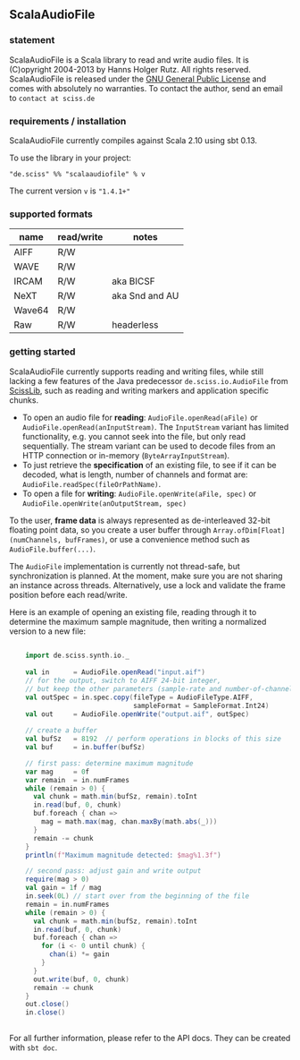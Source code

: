 ## ScalaAudioFile

### statement

ScalaAudioFile is a Scala library to read and write audio files. It is (C)opyright 2004-2013 by Hanns Holger Rutz. All rights reserved. ScalaAudioFile is released under the [GNU General Public License](https://raw.github.com/Sciss/ScalaAudioFile/master/LICENSE) and comes with absolutely no warranties. To contact the author, send an email to `contact at sciss.de`

### requirements / installation

ScalaAudioFile currently compiles against Scala 2.10 using sbt 0.13.

To use the library in your project:

    "de.sciss" %% "scalaaudiofile" % v

The current version `v` is `"1.4.1+"`

### supported formats

|**name**        |**read/write**   |**notes**      |
|----------------|-----------------|---------------|
|AIFF            |R/W              |               |
|WAVE            |R/W              |               |
|IRCAM           |R/W              |aka BICSF      |
|NeXT            |R/W              |aka Snd and AU |
|Wave64          |R/W              |               |
|Raw             |R/W              |headerless     |

### getting started

ScalaAudioFile currently supports reading and writing files, while still lacking a few features of the Java predecessor `de.sciss.io.AudioFile`
from [ScissLib](http://sourceforge.net/projects/scisslib), such as reading and writing markers and application specific chunks.

* To open an audio file for __reading__: `AudioFile.openRead(aFile)` or `AudioFile.openRead(anInputStream)`. The `InputStream` variant has limited functionality, e.g. you cannot seek into the file, but only read sequentially. The stream variant can be used to decode files from an HTTP connection or in-memory (`ByteArrayInputStream`).
* To just retrieve the __specification__ of an existing file, to see if it can be decoded, what is length, number of channels and format are: `AudioFile.readSpec(fileOrPathName)`.
* To open a file for __writing__: `AudioFile.openWrite(aFile, spec)` or `AudioFile.openWrite(anOutputStream, spec)`

To the user, __frame data__ is always represented as de-interleaved 32-bit floating point data, so you create a user buffer through `Array.ofDim[Float](numChannels, bufFrames)`, or use a convenience method such as `AudioFile.buffer(...)`.

The `AudioFile` implementation is currently not thread-safe, but synchronization is planned. At the moment, make sure you are not sharing an instance across threads. Alternatively, use a lock and validate the frame position before each read/write.

Here is an example of opening an existing file, reading through it to determine the maximum sample magnitude, then writing a normalized version to a new file:

```scala
    
    import de.sciss.synth.io._
    
    val in      = AudioFile.openRead("input.aif")
    // for the output, switch to AIFF 24-bit integer, 
    // but keep the other parameters (sample-rate and number-of-channels)
    val outSpec = in.spec.copy(fileType = AudioFileType.AIFF, 
                               sampleFormat = SampleFormat.Int24)
    val out     = AudioFile.openWrite("output.aif", outSpec)
    
    // create a buffer
    val bufSz   = 8192  // perform operations in blocks of this size
    val buf     = in.buffer(bufSz)

    // first pass: determine maximum magnitude
    var mag     = 0f
    var remain  = in.numFrames
    while (remain > 0) {
      val chunk = math.min(bufSz, remain).toInt
      in.read(buf, 0, chunk)
      buf.foreach { chan =>
        mag = math.max(mag, chan.maxBy(math.abs(_)))
      }
      remain -= chunk
    }
    println(f"Maximum magnitude detected: $mag%1.3f")

    // second pass: adjust gain and write output
    require(mag > 0)
    val gain = 1f / mag
    in.seek(0L) // start over from the beginning of the file
    remain = in.numFrames
    while (remain > 0) {
      val chunk = math.min(bufSz, remain).toInt
      in.read(buf, 0, chunk)
      buf.foreach { chan =>
        for (i <- 0 until chunk) {
          chan(i) *= gain
        }
      }
      out.write(buf, 0, chunk)
      remain -= chunk
    }
    out.close()
    in.close()
    
```

For all further information, please refer to the API docs. They can be created with `sbt doc`.
